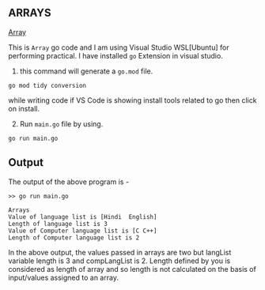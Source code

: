 ## ARRAYS

[Array](https://go.dev/tour/moretypes/6)

This is `Array` go code and I am using Visual Studio WSL[Ubuntu] for performing practical. I have installed `go` Extension in visual studio.

1. this command will generate a `go.mod` file.

```
go mod tidy conversion
```

while writing code if VS Code is showing install tools related to go then click on install.

2. Run `main.go` file by using.

```
go run main.go
```

## Output
The output of the above program is - 

```
>> go run main.go  

Arrays
Value of language list is [Hindi  English]
Length of language list is 3
Value of Computer language list is [C C++]
Length of Computer language list is 2
```

In the above output, the values passed in arrays are two but langList variable length is 3 and compLangList is 2. Length defined by you is considered as length of array and so length is not calculated on the basis of input/values assigned to an array.